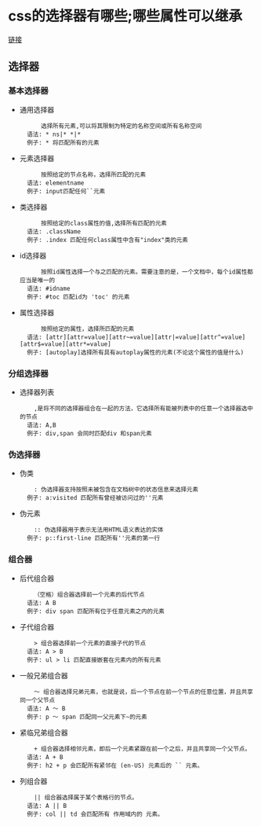 # css的选择器有哪些;哪些属性可以继承

[链接](https://github.com/haizlin/fe-interview/issues/11)

## 选择器

### 基本选择器

- 通用选择器
    
            选择所有元素,可以将其限制为特定的名称空间或所有名称空间
        语法: * ns|* *|*
        例子: * 将匹配所有的元素

- 元素选择器
        
            按照给定的节点名称，选择所匹配的元素
        语法: elementname
        例子: input匹配任何``元素

- 类选择器

            按照给定的class属性的值,选择所有匹配的元素
        语法: .className
        例子: .index 匹配任何class属性中含有"index"类的元素

- id选择器

            按照id属性选择一个与之匹配的元素。需要注意的是，一个文档中，每个id属性都应当是唯一的
        语法: #idname
        例子: #toc 匹配id为 'toc' 的元素      

- 属性选择器

            按照给定的属性，选择所匹配的元素
        语法: [attr][attr=value][attr~=value][attr|=value][attr^=value][attr$=value][attr*=value]
        例子: [autoplay]选择所有具有autoplay属性的元素(不论这个属性的值是什么) 

### 分组选择器

- 选择器列表
        
          ,是将不同的选择器组合在一起的方法，它选择所有能被列表中的任意一个选择器选中的节点
        语法: A,B
        例子: div,span 会同时匹配div 和span元素 

### 伪选择器
- 伪类

          : 伪选择器支持按照未被包含在文档树中的状态信息来选择元素
        例子: a:visited 匹配所有曾经被访问过的''元素 
  
- 伪元素
    
          :: 伪选择器用于表示无法用HTML语义表达的实体
        例子: p::first-line 匹配所有''元素的第一行 

### 组合器

- 后代组合器
      
          （空格）组合器选择前一个元素的后代节点
        语法: A B 
        例子: div span 匹配所有位于任意元素之内的元素

- 子代组合器

          > 组合器选择前一个元素的直接子代的节点
        语法: A > B 
        例子: ul > li 匹配直接嵌套在元素内的所有元素

- 一般兄弟组合器

          ～ 组合器选择兄弟元素，也就是说，后一个节点在前一个节点的任意位置，并且共享同一个父节点
        语法: A ～ B 
        例子: p ～ span 匹配同一父元素下~的元素

- 紧临兄弟组合器

          + 组合器选择相邻元素，即后一个元素紧跟在前一个之后，并且共享同一个父节点。
        语法: A + B 
        例子: h2 + p 会匹配所有紧邻在 (en-US) 元素后的 `` 元素。


- 列组合器
        
          || 组合器选择属于某个表格行的节点。
        语法: A || B 
        例子: col || td 会匹配所有 作用域内的 元素。